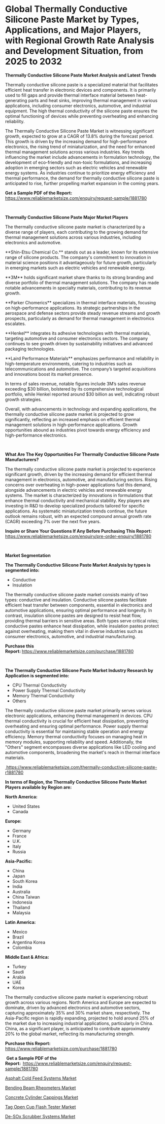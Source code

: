 <p><h1>Global Thermally Conductive Silicone Paste Market by Types, Applications, and Major Players, with Regional Growth Rate Analysis and Development Situation, from 2025 to 2032</h1></p><p><strong>Thermally Conductive Silicone Paste Market Analysis and Latest Trends</strong></p>
<p><p>Thermally conductive silicone paste is a specialized material that facilitates efficient heat transfer in electronic devices and components. It is primarily used to fill gaps and provide thermal interface material between heat-generating parts and heat sinks, improving thermal management in various applications, including consumer electronics, automotive, and industrial equipment. The high thermal conductivity of the silicone paste ensures the optimal functioning of devices while preventing overheating and enhancing reliability.</p><p>The Thermally Conductive Silicone Paste Market is witnessing significant growth, expected to grow at a CAGR of 13.8% during the forecast period. This growth is driven by the increasing demand for high-performance electronics, the rising trend of miniaturization, and the need for enhanced thermal management solutions across various industries. Key trends influencing the market include advancements in formulation technology, the development of eco-friendly and non-toxic formulations, and increasing adoption in emerging sectors such as electric vehicles and renewable energy systems. As industries continue to prioritize energy efficiency and thermal performance, the demand for thermally conductive silicone paste is anticipated to rise, further propelling market expansion in the coming years.</p></p>
<p><strong>Get a Sample PDF of the Report:&nbsp;</strong> <a href="https://www.reliablemarketsize.com/enquiry/request-sample/1881780?utm_campaign=3447&utm_medium=2&utm_source=Github&utm_content=ia&utm_term=02042025&utm_id=thermally-conductive-silicone-paste">https://www.reliablemarketsize.com/enquiry/request-sample/1881780</a></p>
<p>&nbsp;</p>
<p><strong>Thermally Conductive Silicone Paste Major Market Players</strong></p>
<p><p>The thermally conductive silicone paste market is characterized by a diverse range of players, each contributing to the growing demand for thermal management solutions across various industries, including electronics and automotive.</p><p>**Shin-Etsu Chemical Co.** stands out as a leader, known for its extensive range of silicone products. The company's commitment to innovation in material science positions it advantageously for future growth, particularly in emerging markets such as electric vehicles and renewable energy. </p><p>**3M** holds significant market share thanks to its strong branding and diverse portfolio of thermal management solutions. The company has made notable advancements in specialty materials, contributing to its revenue growth.</p><p>**Parker Chomerics** specializes in thermal interface materials, focusing on high-performance applications. Its strategic partnerships in the aerospace and defense sectors provide steady revenue streams and growth prospects, particularly as demand for thermal management in electronics escalates.</p><p>**Henkel** integrates its adhesive technologies with thermal materials, targeting automotive and consumer electronics sectors. The company continues to see growth driven by sustainability initiatives and advanced packaging technologies.</p><p>**Laird Performance Materials** emphasizes performance and reliability in high-temperature environments, catering to industries such as telecommunications and automotive. The company’s targeted acquisitions and innovations boost its market presence.</p><p>In terms of sales revenue, notable figures include 3M’s sales revenue exceeding $30 billion, bolstered by its comprehensive technological portfolio, while Henkel reported around $30 billion as well, indicating robust growth strategies. </p><p>Overall, with advancements in technology and expanding applications, the thermally conductive silicone paste market is projected to grow significantly, reflecting an increased emphasis on efficient thermal management solutions in high-performance applications. Growth opportunities abound as industries pivot towards energy efficiency and high-performance electronics.</p></p>
<p>&nbsp;</p>
<p><strong>What Are The Key Opportunities For Thermally Conductive Silicone Paste Manufacturers?</strong></p>
<p><p>The thermally conductive silicone paste market is projected to experience significant growth, driven by the increasing demand for efficient thermal management in electronics, automotive, and manufacturing sectors. Rising concerns over overheating in high-power applications fuel this demand, alongside advancements in electric vehicles and renewable energy systems. The market is characterized by innovations in formulations that enhance thermal conductivity and mechanical stability. Key players are investing in R&D to develop specialized products tailored for specific applications. As systematic miniaturization trends continue, the future outlook remains robust, with an expected compound annual growth rate (CAGR) exceeding 7% over the next five years.</p></p>
<p><strong>Inquire or Share Your Questions If Any Before Purchasing This Report:</strong> <a href="https://www.reliablemarketsize.com/enquiry/pre-order-enquiry/1881780?utm_campaign=3447&utm_medium=2&utm_source=Github&utm_content=ia&utm_term=02042025&utm_id=thermally-conductive-silicone-paste">https://www.reliablemarketsize.com/enquiry/pre-order-enquiry/1881780</a></p>
<p>&nbsp;</p>
<p><strong>Market Segmentation</strong></p>
<p><strong>The Thermally Conductive Silicone Paste Market Analysis by types is segmented into:</strong></p>
<p><ul><li>Conductive</li><li>Insulation</li></ul></p>
<p><p>The thermally conductive silicone paste market consists mainly of two types: conductive and insulation. Conductive silicone pastes facilitate efficient heat transfer between components, essential in electronics and automotive applications, ensuring optimal performance and longevity. In contrast, insulation silicone pastes are designed to resist heat flow, providing thermal barriers in sensitive areas. Both types serve critical roles; conductive pastes enhance heat dissipation, while insulation pastes protect against overheating, making them vital in diverse industries such as consumer electronics, automotive, and industrial manufacturing.</p></p>
<p><strong>Purchase this Report:&nbsp;</strong><a href="https://www.reliablemarketsize.com/purchase/1881780?utm_campaign=3447&utm_medium=2&utm_source=Github&utm_content=ia&utm_term=02042025&utm_id=thermally-conductive-silicone-paste">https://www.reliablemarketsize.com/purchase/1881780</a></p>
<p>&nbsp;</p>
<p><strong>The Thermally Conductive Silicone Paste Market Industry Research by Application is segmented into:</strong></p>
<p><ul><li>CPU Thermal Conductivity</li><li>Power Supply Thermal Conductivity</li><li>Memory Thermal Conductivity</li><li>Others</li></ul></p>
<p><p>The thermally conductive silicone paste market primarily serves various electronic applications, enhancing thermal management in devices. CPU thermal conductivity is crucial for efficient heat dissipation, preventing overheating and ensuring optimal performance. Power supply thermal conductivity is essential for maintaining stable operation and energy efficiency. Memory thermal conductivity focuses on managing heat in memory modules, supporting reliability and speed. Additionally, the "Others" segment encompasses diverse applications like LED cooling and automotive components, broadening the market's reach in thermal interface materials.</p></p>
<p><a href="https://www.reliablemarketsize.com/thermally-conductive-silicone-paste-r1881780?utm_campaign=3447&utm_medium=2&utm_source=Github&utm_content=ia&utm_term=02042025&utm_id=thermally-conductive-silicone-paste">&nbsp;https://www.reliablemarketsize.com/thermally-conductive-silicone-paste-r1881780</a></p>
<p><strong>In terms of Region, the Thermally Conductive Silicone Paste Market Players available by Region are:</strong></p>
<p>
    <p> <strong> North America: </strong>
        <ul>
            <li>United States</li>
            <li>Canada</li>
        </ul>
        </p> 
    <p> <strong> Europe: </strong>
        <ul>
            <li>Germany</li>
            <li>France</li>
            <li>U.K.</li>
            <li>Italy</li>
            <li>Russia</li>
        </ul>
        </p> 
    <p> <strong> Asia-Pacific: </strong>
        <ul>
            <li>China</li>
            <li>Japan</li>
            <li>South Korea</li>
            <li>India</li>
            <li>Australia</li>
            <li>China Taiwan</li>
            <li>Indonesia</li>
            <li>Thailand</li>
            <li>Malaysia</li>
        </ul>
        </p> 
    <p> <strong> Latin America: </strong>
        <ul>
            <li>Mexico</li>
            <li>Brazil</li>
            <li>Argentina Korea</li>
            <li>Colombia</li>
        </ul>
        </p> 
    <p> <strong> Middle East & Africa: </strong>
        <ul>
            <li>Turkey</li>
            <li>Saudi</li>
            <li>Arabia</li>
            <li>UAE</li>
            <li>Korea</li>
        </ul>
    </p>
    </p>
<p><p>The thermally conductive silicone paste market is experiencing robust growth across various regions. North America and Europe are expected to dominate, driven by advanced electronics and automotive sectors, capturing approximately 35% and 30% market share, respectively. The Asia-Pacific region is rapidly expanding, projected to hold around 25% of the market due to increasing industrial applications, particularly in China. China, as a significant player, is anticipated to contribute approximately 20% to the global market, reflecting its manufacturing strength.</p></p>
<p><strong>Purchase this Report: </strong><a href="https://www.reliablemarketsize.com/purchase/1881780?utm_campaign=3447&utm_medium=2&utm_source=Github&utm_content=ia&utm_term=02042025&utm_id=thermally-conductive-silicone-paste">https://www.reliablemarketsize.com/purchase/1881780</a></p>
<p>&nbsp;<strong>Get a Sample PDF of the Report:&nbsp;&nbsp;</strong><a href="https://www.reliablemarketsize.com/enquiry/request-sample/1881780?utm_campaign=3447&utm_medium=2&utm_source=Github&utm_content=ia&utm_term=02042025&utm_id=thermally-conductive-silicone-paste">https://www.reliablemarketsize.com/enquiry/request-sample/1881780</a></p>
<p><strong></strong></p>
<p><p><a href="https://www.linkedin.com/pulse/growing-asphalt-cold-feed-systems-market-size-forecast-predicted-ilfac?utm_campaign=3447&utm_medium=2&utm_source=Github&utm_content=ia&utm_term=02042025&utm_id=thermally-conductive-silicone-paste">Asphalt Cold Feed Systems Market</a></p><p><a href="https://www.linkedin.com/pulse/bending-beam-rheometers-market-analysis-industry-share-trends-a8ibc?utm_campaign=3447&utm_medium=2&utm_source=Github&utm_content=ia&utm_term=02042025&utm_id=thermally-conductive-silicone-paste">Bending Beam Rheometers Market</a></p><p><a href="https://www.linkedin.com/pulse/growth-journey-concrete-cylinder-cappings-market-uncovering-qonac?utm_campaign=3447&utm_medium=2&utm_source=Github&utm_content=ia&utm_term=02042025&utm_id=thermally-conductive-silicone-paste">Concrete Cylinder Cappings Market</a></p><p><a href="https://www.linkedin.com/pulse/revenue-forecast-growth-outlook-tag-open-cup-flash-tester-market-dgt3c?utm_campaign=3447&utm_medium=2&utm_source=Github&utm_content=ia&utm_term=02042025&utm_id=thermally-conductive-silicone-paste">Tag Open Cup Flash Tester Market</a></p><p><a href="https://www.linkedin.com/pulse/exploring-growth-opportunities-de-sox-scrubber-systems-market-2025-xksjc?utm_campaign=3447&utm_medium=2&utm_source=Github&utm_content=ia&utm_term=02042025&utm_id=thermally-conductive-silicone-paste">De-SOx Scrubber Systems Market</a></p></p>